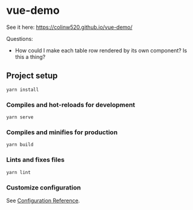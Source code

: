 # vue-demo
See it here: https://colinw520.github.io/vue-demo/

Questions:
 - How could I make each table row rendered by its own component? Is this a thing?

## Project setup
```
yarn install
```

### Compiles and hot-reloads for development
```
yarn serve
```

### Compiles and minifies for production
```
yarn build
```

### Lints and fixes files
```
yarn lint
```

### Customize configuration
See [Configuration Reference](https://cli.vuejs.org/config/).
